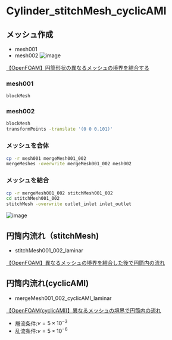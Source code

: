 # Cylinder_stitchMesh_cyclicAMI

## メッシュ作成

- mesh001
- mesh002
![image](https://user-images.githubusercontent.com/36812492/231796658-383046f9-5d4d-4b15-80ac-be558389777b.png)

[【OpenFOAM】円筒形状の異なるメッシュの境界を結合する](https://takun-physics.net/15911/)
### mesh001

```bash
blockMesh
```

### mesh002
```bash
blockMesh
transformPoints -translate '(0 0 0.101)'
```

### メッシュを合体
```bash
cp -r mesh001 mergeMesh001_002
mergeMeshes -overwrite mergeMesh001_002 mesh002
```

### メッシュを結合
```bash
cp -r mergeMesh001_002 stitchMesh001_002
cd stitchMesh001_002
stitchMesh -overwrite outlet_inlet inlet_outlet
```
![image](https://user-images.githubusercontent.com/36812492/231797698-5f60fb70-eadd-47c1-9a56-e4490a4ca4d9.png)

## 円筒内流れ（stitchMesh)
- stitchMesh001_002_laminar

[【OpenFOAM】異なるメッシュの境界を結合した後で円筒内の流れ](https://takun-physics.net/15957/)


## 円筒内流れ(cyclicAMI)
- mergeMesh001_002_cyclicAMI_laminar

[【OpenFOAM(cyclicAMI)】異なるメッシュの境界で円筒内の流れ](https://takun-physics.net/15942/)

- 層流条件:$\nu =5\times 10^{-3}$
- 乱流条件:$\nu =5\times 10^{-6}$
